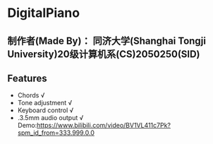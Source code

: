 # DigitalPiano
## 制作者(Made By)： 同济大学(Shanghai Tongji University)20级计算机系(CS)2050250(SID)
## Features
+ Chords √
+ Tone adjustment √
+ Keyboard control √
+ .3.5mm audio output √
Demo:https://www.bilibili.com/video/BV1VL411c7Pk?spm_id_from=333.999.0.0
